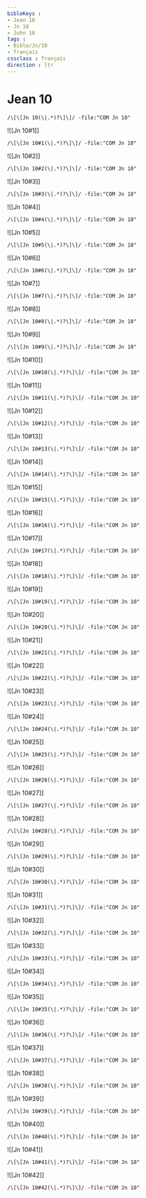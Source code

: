 ```yaml
---
bibleKeys : 
- Jean 10
- Jn 10
- John 10
tags : 
- Bible/Jn/10
- français
cssclass : français
direction : ltr
---
```


# Jean 10

```query
/\[\[Jn 10(\|.*)?\]\]/ -file:"COM Jn 10"
```



![[Jn 10#1]]

```query
/\[\[Jn 10#1(\|.*)?\]\]/ -file:"COM Jn 10"
```

![[Jn 10#2]]

```query
/\[\[Jn 10#2(\|.*)?\]\]/ -file:"COM Jn 10"
```

![[Jn 10#3]]

```query
/\[\[Jn 10#3(\|.*)?\]\]/ -file:"COM Jn 10"
```

![[Jn 10#4]]

```query
/\[\[Jn 10#4(\|.*)?\]\]/ -file:"COM Jn 10"
```

![[Jn 10#5]]

```query
/\[\[Jn 10#5(\|.*)?\]\]/ -file:"COM Jn 10"
```

![[Jn 10#6]]

```query
/\[\[Jn 10#6(\|.*)?\]\]/ -file:"COM Jn 10"
```

![[Jn 10#7]]

```query
/\[\[Jn 10#7(\|.*)?\]\]/ -file:"COM Jn 10"
```

![[Jn 10#8]]

```query
/\[\[Jn 10#8(\|.*)?\]\]/ -file:"COM Jn 10"
```

![[Jn 10#9]]

```query
/\[\[Jn 10#9(\|.*)?\]\]/ -file:"COM Jn 10"
```

![[Jn 10#10]]

```query
/\[\[Jn 10#10(\|.*)?\]\]/ -file:"COM Jn 10"
```

![[Jn 10#11]]

```query
/\[\[Jn 10#11(\|.*)?\]\]/ -file:"COM Jn 10"
```

![[Jn 10#12]]

```query
/\[\[Jn 10#12(\|.*)?\]\]/ -file:"COM Jn 10"
```

![[Jn 10#13]]

```query
/\[\[Jn 10#13(\|.*)?\]\]/ -file:"COM Jn 10"
```

![[Jn 10#14]]

```query
/\[\[Jn 10#14(\|.*)?\]\]/ -file:"COM Jn 10"
```

![[Jn 10#15]]

```query
/\[\[Jn 10#15(\|.*)?\]\]/ -file:"COM Jn 10"
```

![[Jn 10#16]]

```query
/\[\[Jn 10#16(\|.*)?\]\]/ -file:"COM Jn 10"
```

![[Jn 10#17]]

```query
/\[\[Jn 10#17(\|.*)?\]\]/ -file:"COM Jn 10"
```

![[Jn 10#18]]

```query
/\[\[Jn 10#18(\|.*)?\]\]/ -file:"COM Jn 10"
```

![[Jn 10#19]]

```query
/\[\[Jn 10#19(\|.*)?\]\]/ -file:"COM Jn 10"
```

![[Jn 10#20]]

```query
/\[\[Jn 10#20(\|.*)?\]\]/ -file:"COM Jn 10"
```

![[Jn 10#21]]

```query
/\[\[Jn 10#21(\|.*)?\]\]/ -file:"COM Jn 10"
```

![[Jn 10#22]]

```query
/\[\[Jn 10#22(\|.*)?\]\]/ -file:"COM Jn 10"
```

![[Jn 10#23]]

```query
/\[\[Jn 10#23(\|.*)?\]\]/ -file:"COM Jn 10"
```

![[Jn 10#24]]

```query
/\[\[Jn 10#24(\|.*)?\]\]/ -file:"COM Jn 10"
```

![[Jn 10#25]]

```query
/\[\[Jn 10#25(\|.*)?\]\]/ -file:"COM Jn 10"
```

![[Jn 10#26]]

```query
/\[\[Jn 10#26(\|.*)?\]\]/ -file:"COM Jn 10"
```

![[Jn 10#27]]

```query
/\[\[Jn 10#27(\|.*)?\]\]/ -file:"COM Jn 10"
```

![[Jn 10#28]]

```query
/\[\[Jn 10#28(\|.*)?\]\]/ -file:"COM Jn 10"
```

![[Jn 10#29]]

```query
/\[\[Jn 10#29(\|.*)?\]\]/ -file:"COM Jn 10"
```

![[Jn 10#30]]

```query
/\[\[Jn 10#30(\|.*)?\]\]/ -file:"COM Jn 10"
```

![[Jn 10#31]]

```query
/\[\[Jn 10#31(\|.*)?\]\]/ -file:"COM Jn 10"
```

![[Jn 10#32]]

```query
/\[\[Jn 10#32(\|.*)?\]\]/ -file:"COM Jn 10"
```

![[Jn 10#33]]

```query
/\[\[Jn 10#33(\|.*)?\]\]/ -file:"COM Jn 10"
```

![[Jn 10#34]]

```query
/\[\[Jn 10#34(\|.*)?\]\]/ -file:"COM Jn 10"
```

![[Jn 10#35]]

```query
/\[\[Jn 10#35(\|.*)?\]\]/ -file:"COM Jn 10"
```

![[Jn 10#36]]

```query
/\[\[Jn 10#36(\|.*)?\]\]/ -file:"COM Jn 10"
```

![[Jn 10#37]]

```query
/\[\[Jn 10#37(\|.*)?\]\]/ -file:"COM Jn 10"
```

![[Jn 10#38]]

```query
/\[\[Jn 10#38(\|.*)?\]\]/ -file:"COM Jn 10"
```

![[Jn 10#39]]

```query
/\[\[Jn 10#39(\|.*)?\]\]/ -file:"COM Jn 10"
```

![[Jn 10#40]]

```query
/\[\[Jn 10#40(\|.*)?\]\]/ -file:"COM Jn 10"
```

![[Jn 10#41]]

```query
/\[\[Jn 10#41(\|.*)?\]\]/ -file:"COM Jn 10"
```

![[Jn 10#42]]

```query
/\[\[Jn 10#42(\|.*)?\]\]/ -file:"COM Jn 10"
```

